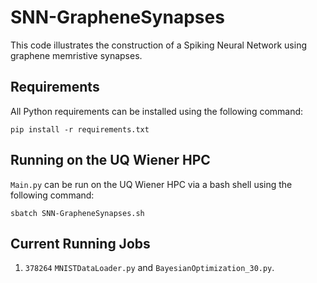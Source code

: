 # SNN-GrapheneSynapses

This code illustrates the construction of a Spiking Neural Network using graphene memristive synapses.

## Requirements

All Python requirements can be installed using the following command:

```
pip install -r requirements.txt
```

## Running on the UQ Wiener HPC

`Main.py` can be run on the UQ Wiener HPC via a bash shell using the following command:

```
sbatch SNN-GrapheneSynapses.sh
```

## Current Running Jobs
1. `378264` `MNISTDataLoader.py` and `BayesianOptimization_30.py`.